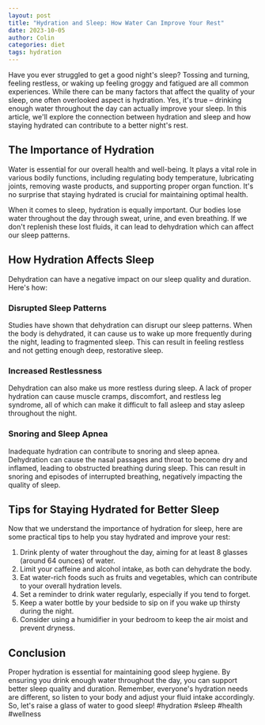 ```yaml
---
layout: post
title: "Hydration and Sleep: How Water Can Improve Your Rest"
date: 2023-10-05
author: Colin
categories: diet
tags: hydration
---
```


Have you ever struggled to get a good night's sleep? Tossing and turning, feeling restless, or waking up feeling groggy and fatigued are all common experiences. While there can be many factors that affect the quality of your sleep, one often overlooked aspect is hydration. Yes, it's true – drinking enough water throughout the day can actually improve your sleep. In this article, we'll explore the connection between hydration and sleep and how staying hydrated can contribute to a better night's rest.

## The Importance of Hydration

Water is essential for our overall health and well-being. It plays a vital role in various bodily functions, including regulating body temperature, lubricating joints, removing waste products, and supporting proper organ function. It's no surprise that staying hydrated is crucial for maintaining optimal health.

When it comes to sleep, hydration is equally important. Our bodies lose water throughout the day through sweat, urine, and even breathing. If we don't replenish these lost fluids, it can lead to dehydration which can affect our sleep patterns.

## How Hydration Affects Sleep

Dehydration can have a negative impact on our sleep quality and duration. Here's how:

### Disrupted Sleep Patterns

Studies have shown that dehydration can disrupt our sleep patterns. When the body is dehydrated, it can cause us to wake up more frequently during the night, leading to fragmented sleep. This can result in feeling restless and not getting enough deep, restorative sleep.

### Increased Restlessness

Dehydration can also make us more restless during sleep. A lack of proper hydration can cause muscle cramps, discomfort, and restless leg syndrome, all of which can make it difficult to fall asleep and stay asleep throughout the night.

### Snoring and Sleep Apnea

Inadequate hydration can contribute to snoring and sleep apnea. Dehydration can cause the nasal passages and throat to become dry and inflamed, leading to obstructed breathing during sleep. This can result in snoring and episodes of interrupted breathing, negatively impacting the quality of sleep.

## Tips for Staying Hydrated for Better Sleep

Now that we understand the importance of hydration for sleep, here are some practical tips to help you stay hydrated and improve your rest:

1. Drink plenty of water throughout the day, aiming for at least 8 glasses (around 64 ounces) of water.
2. Limit your caffeine and alcohol intake, as both can dehydrate the body.
3. Eat water-rich foods such as fruits and vegetables, which can contribute to your overall hydration levels.
4. Set a reminder to drink water regularly, especially if you tend to forget.
5. Keep a water bottle by your bedside to sip on if you wake up thirsty during the night.
6. Consider using a humidifier in your bedroom to keep the air moist and prevent dryness.

## Conclusion

Proper hydration is essential for maintaining good sleep hygiene. By ensuring you drink enough water throughout the day, you can support better sleep quality and duration. Remember, everyone's hydration needs are different, so listen to your body and adjust your fluid intake accordingly. So, let's raise a glass of water to good sleep! #hydration #sleep #health #wellness